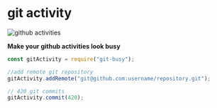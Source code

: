 # git activity

![github activities](https://i.ibb.co/QXMbgPV/Screenshot-from-2020-08-17-22-04-23.png)

**Make your github activities look busy**

```Javascript
const gitActivity = require("git-busy");

//add remote git repository
gitActivity.addRemote("git@github.com:username/repository.git");

// 420 git commits
gitActivity.commit(420);

```

